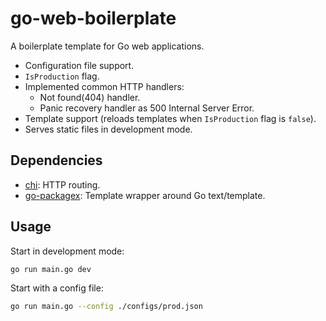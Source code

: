 # go-web-boilerplate
A boilerplate template for Go web applications.

* Configuration file support.
* `IsProduction` flag.
* Implemented common HTTP handlers:
  * Not found(404) handler.
  * Panic recovery handler as 500 Internal Server Error.
* Template support (reloads templates when `IsProduction` flag is `false`).
* Serves static files in development mode.

## Dependencies
* [chi](https://github.com/go-chi/chi): HTTP routing.
* [go-packagex](https://github.com/mgenware/go-packagex): Template wrapper around Go text/template.

## Usage
Start in development mode:
```sh
go run main.go dev
```

Start with a config file:
```sh
go run main.go --config ./configs/prod.json
```
